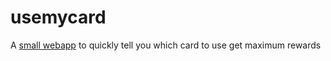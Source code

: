 # usemycard
A [small webapp](https://capsci.github.io/usemycard/) to quickly tell you which card to use get maximum rewards
